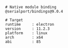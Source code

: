     # Native module binding
    @serialport/bindings@9.0.4
    
    # Target
    runtime     : electron 
    version     : 11.2.3
    platform    : linux
    arch        : x64
    abi         : 85
